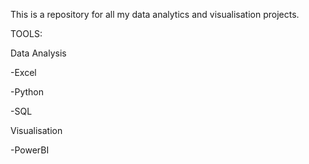 This is a repository for all my data analytics and visualisation projects.  

TOOLS: 

Data Analysis 

-Excel 

-Python 

-SQL 

Visualisation 

-PowerBI 

